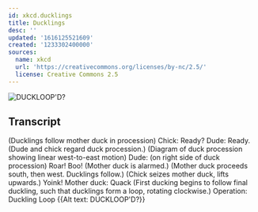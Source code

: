 ```yaml
---
id: xkcd.ducklings
title: Ducklings
desc: ''
updated: '1616125521609'
created: '1233302400000'
sources:
  name: xkcd
  url: 'https://creativecommons.org/licenses/by-nc/2.5/'
  license: Creative Commons 2.5
---
```

![DUCKLOOP'D?](https://imgs.xkcd.com/comics/ducklings.png)

## Transcript
(Ducklings follow mother duck in procession)
Chick: Ready?
Dude: Ready.
(Dude and chick regard duck procession.)
(Diagram of duck procession showing linear west-to-east motion)
Dude: (on right side of duck procession) Roar! Boo!
(Mother duck is alarmed.)
(Mother duck proceeds south, then west. Ducklings follow.)
(Chick seizes mother duck, lifts upwards.)
Yoink!
Mother duck: Quack
(First ducking begins to follow final duckling, such that ducklings form a loop, rotating clockwise.)
Operation: Duckling Loop
{{Alt text: DUCKLOOP'D?}}

